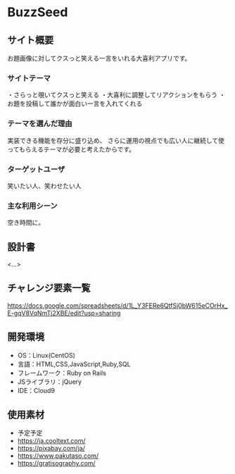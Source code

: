 # BuzzSeed

## サイト概要
お題画像に対してクスっと笑える一言をいれる大喜利アプリです。

### サイトテーマ
・さらっと覗いてクスっと笑える
・大喜利に調整してリアクションをもらう
・お題を投稿して誰かが面白い一言を入れてくれる

### テーマを選んだ理由
実装できる機能を存分に盛り込め、
さらに運用の視点でも広い人に継続して使ってもらえるテーマが必要と考えたからです。

### ターゲットユーザ
笑いたい人、笑わせたい人

### 主な利用シーン
空き時間に。

## 設計書
<...>

## チャレンジ要素一覧
https://docs.google.com/spreadsheets/d/1L_Y3FERe6QtfSj0bW615eCOrHx_E-gqV8VqNmTj2XBE/edit?usp=sharing

## 開発環境
- OS：Linux(CentOS)
- 言語：HTML,CSS,JavaScript,Ruby,SQL
- フレームワーク：Ruby on Rails
- JSライブラリ：jQuery
- IDE：Cloud9

## 使用素材
- 予定予定
- https://ja.cooltext.com/
- https://pixabay.com/ja/
- https://www.pakutaso.com/
- https://gratisography.com/

